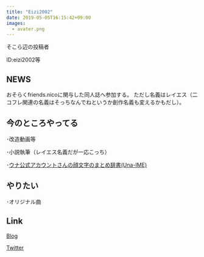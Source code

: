 ```yaml
---
title: "Eizi2002"
date: 2019-05-05T16:15:42+09:00
images: 
  - avater.png
---
```

そこら辺の投稿者

ID:eizi2002等

## NEWS
おそらくfriends.nicoに関与した同人誌へ参加する。
ただし名義はレイエス（二コフレ関連の名義はそっちなんでねというか創作名義も変えるかもだし）。

## 今のところやってる
･改造動画等

･小説執筆（レイエス名義だが一応こっち）

･[ウナ公式アカウントさんの顔文字のまとめ辞書(Una-IME)](https://eizi2002.skr.jp/una-ime.html)

## やりたい

･オリジナル曲

## Link
[Blog](https://eizi2002.skr.jp/)

[Twitter](https://twitter.com/eizi2002/)
